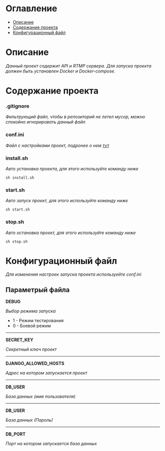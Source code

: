 # Оглавление

- [Описание](#Description)
- [Содержание проекта](#ProjectСontent)
- [Конфигурационный файл](#Configurationfile)

# Описание<a name='Description'></a>

*Данный проект содержит API и RTMP сервера.* 
*Для запуска проекта должен быть установлен Docker и Docker-compose.*

# Содержание проекта<a name='ProjectСontent'></a>

### .gitignore

*Фильтрующий файл, чтобы в репозиторий не летел муcор, можно спокойно игнорировать данный файл*

### conf.ini

*Файл с настройками проект, подронее о нем [тут](#Configurationfile)*

### install.sh

*Авто установка проекта, для этого используйте команду ниже*

    sh install.sh
    
### start.sh

*Авто запуск проект, для этого используйте команду ниже*

    sh start.sh
    
### stop.sh

*Авто остановка проект, для этого используйте команду ниже*

    sh stop.sh

# Конфигурационный файл<a name="Configurationfile"></a>

*Для изменения настроек запуска проекта используейте conf.ini*

## Параметрый файла

**DEBUG**

*Выбор режима запуска*
   - 1 - Режим тестирования 
   - 0 - Боевой режим

---

**SECRET_KEY**

*Секретный ключ проект*

---

**DJANGO_ALLOWED_HOSTS**

*Адрес на котором запускается проект*

---

**DB_USER**

*База данных (имя пользователя)*

---

**DB_USER**

*База данных (Пароль)*

---

**DB_PORT**

*Порт на котором запускается база данных*

